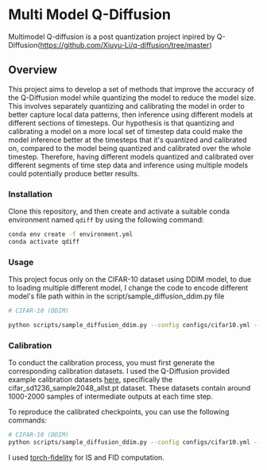 
# Multi Model Q-Diffusion

Multimodel Q-diffusion is a post quantization project inpired by Q-Diffusion(https://github.com/Xiuyu-Li/q-diffusion/tree/master)

## Overview

This project aims to develop a set of methods that improve the accuracy of the Q-Diffusion model while quantizing the model to reduce the model size. This involves separately quantizing and calibrating the model in order to better capture local data patterns, then inference using different models at different sections of timesteps. Our hypothesis is that quantizing and calibrating a model on a more local set of timestep data could make the model inference better at the timesteps that it's quantized and calibrated on, compared to the model being quantized and calibrated over the whole timestep. Therefore, having different models quantized and calibrated over different segments of time step data and inference using multiple models could potentially produce better results.


### Installation

Clone this repository, and then create and activate a suitable conda environment named `qdiff` by using the following command:

```bash
conda env create -f environment.yml
conda activate qdiff
```

### Usage
This project focus only on the CIFAR-10 dataset using DDIM model, to due to loading multiple different model, I change the code to encode different model's file path within in the script/sample_diffusion_ddim.py file
```bash
# CIFAR-10 (DDIM)

python scripts/sample_diffusion_ddim.py --config configs/cifar10.yml --use_pretrained --timesteps 100 --eta 0 --skip_type quad --ptq --weight_bit 4 --quant_mode qdiff --cali_st 20 --cali_batch_size 32 --cali_n 128 --quant_act --act_bit 8 --a_sym --split --cali_iters 1000 --resume n/a --cali_data_path cifar_sd1236_sample2048_allst.pt -l <outpt_folder>

```

### Calibration
To conduct the calibration process, you must first generate the corresponding calibration datasets. I used the Q-Diffusion provided example calibration datasets [here](https://drive.google.com/drive/folders/12TVeziKWNz_HmTAIxQLDZlHE33PKdpb1?usp=sharing), specifically the cifar_sd1236_sample2048_allst.pt dataset. These datasets contain around 1000-2000 samples of intermediate outputs at each time step. 

To reproduce the calibrated checkpoints, you can use the following commands:

```bash
# CIFAR-10 (DDIM)
python scripts/sample_diffusion_ddim.py --config configs/cifar10.yml --use_pretrained --timesteps 100 --eta 0 --skip_type quad --ptq --weight_bit 4 --quant_mode qdiff --cali_st 20 --cali_batch_size 32 --cali_n 128 --quant_act --act_bit 8 --a_sym --split --cali_iters 1000 --cali_data_path cifar_sd1236_sample2048_allst.pt -l <outpt_folder>
```
I used [torch-fidelity](https://github.com/toshas/torch-fidelity) for IS and FID computation.
